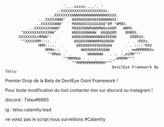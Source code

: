 
                              '....xxxxx...,'. '   
                           ..XXXXXXXXXXXXXXXXXXXXx.    
                        ..XXXXXXXXWWWWWWWWWWWWWWWWXXXX.  
                   ...XXXXXWWW"   W88N88@888888WWWWWXX.   
                 ...XXXXXXWWW"    M88N88GGGGGG888^8M "WMBX.    
               ..XXXXXXXXWWW"     M88888WWRWWWMW8oo88M   WWMX.    
           "XXXXXXXXXXXXWW"       WN8888WWWWW  W8@@@8M    BMBRX.        
          XXXXXXXX=MMWW":  .      W8N888WWWWWWWW88888W      XRBRXX.  
           ""XXXXXMM::::. .        W8@889WWWWWM8@8N8W      . . :RRXx.    
                   MMM::.:.  .      W888N89999888@8W      . . ::::"RXV    
                      MMMm::.  .      WW888N88888WW     .  . mmMMMMMRXx
                       ""MMmm .  .       WWWWWWW   . :. :,miMM"""  
                              ""MMMMmm . .  .  .   ._,mMMMM""" 
                                  ""MMMMMMMMMMMMM""" 
                                                    DevilEye Framework By Tetsu

Premier Drop de la Beta de DevilEye Osint Framework !

Pour toute modification du tool contacter moi sur discord ou instagram ! 

discord : 𝑇𝑒𝑡𝑠𝑢#6660

ig : tetsu.calamity.lead

ne volez pas le script nous surveillons #Calamïty
